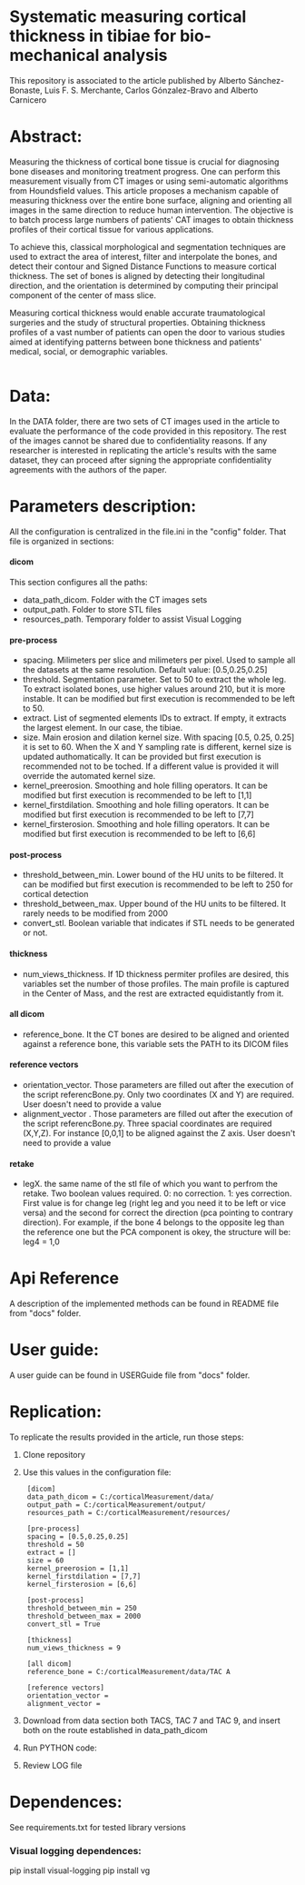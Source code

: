 # Systematic measuring cortical thickness in tibiae for bio-mechanical analysis

This repository is associated to the article published by Alberto Sánchez-Bonaste, Luis F. S. Merchante, Carlos Gónzalez-Bravo and Alberto Carnicero

# Abstract:

Measuring the thickness of cortical bone tissue is crucial for diagnosing bone diseases and monitoring treatment progress. One can perform this measurement visually from CT images or using semi-automatic algorithms from Houndsfield values. This article proposes a mechanism capable of measuring thickness over the entire bone surface, aligning and orienting all images in the same direction to reduce human intervention. The objective is to batch process large numbers of patients' CAT images to obtain thickness profiles of their cortical tissue for various applications.

To achieve this, classical morphological and segmentation techniques are used to extract the area of interest, filter and interpolate the bones, and detect their contour and Signed Distance Functions to measure cortical thickness. The set of bones is aligned by detecting their longitudinal direction, and the orientation is determined by computing their principal component of the center of mass slice.

Measuring cortical thickness would enable accurate traumatological surgeries and the study of structural properties. Obtaining thickness profiles of a vast number of patients can open the door to various studies aimed at identifying patterns between bone thickness and patients' medical, social, or demographic variables.


<p align="center">
  <img src="docs/images/paper.png" alt=""/>
</p>


# Data:

In the DATA folder, there are two sets of CT images used in the article to evaluate the performance of the code provided in this repository. The rest of the images cannot be shared due to confidentiality reasons. If any researcher is interested in replicating the article's results with the same dataset, they can proceed after signing the appropriate confidentiality agreements with the authors of the paper.

# Parameters description:

All the configuration is centralized in the file.ini in the "config" folder. That file is organized in sections:

#### dicom
This section configures all the paths:

- data_path_dicom. Folder with the CT images sets
- output_path. Folder to store STL files
- resources_path. Temporary folder to assist Visual Logging

#### pre-process

- spacing. Milimeters per slice and milimeters per pixel. Used to sample all the datasets at the same resolution. Default value: [0.5,0.25,0.25]
- threshold. Segmentation parameter. Set to 50 to extract the whole leg. To extract isolated bones, use higher values around 210, but it is more instable. It can be modified but first execution is recommended to be left to 50.
- extract. List of segmented elements IDs to extract. If empty, it extracts the largest element. In our case, the tibiae. 
- size. Main erosion and dilation kernel size. With spacing [0.5, 0.25, 0.25] it is set to 60. When the X and Y sampling rate is different, kernel size is updated authomatically. It can be provided but first execution is recommended not to be toched. If a different value is provided it will override the automated kernel size.
- kernel_preerosion. Smoothing and hole filling operators. It can be modified but first execution is recommended to be left to [1,1]
- kernel_firstdilation. Smoothing and hole filling operators. It can be modified but first execution is recommended to be left to [7,7]
- kernel_firsterosion. Smoothing and hole filling operators. It can be modified but first execution is recommended to be left to [6,6]

#### post-process

- threshold_between_min. Lower bound of the HU units to be filtered. It can be modified but first execution is recommended to be left to 250 for cortical detection
- threshold_between_max. Upper bound of the HU units to be filtered. It rarely needs to be modified from 2000
- convert_stl. Boolean variable that indicates if STL needs to be generated or not.

#### thickness

- num_views_thickness. If 1D thickness permiter profiles are desired, this variables set the number of those profiles. The main profile is captured in the Center of Mass, and the rest are extracted equidistantly from it.

#### all dicom

- reference_bone. It the CT bones are desired to be aligned and oriented against a reference bone, this variable sets the PATH to its DICOM files

#### reference vectors

- orientation_vector. Those parameters are filled out after the execution of the script referencBone.py. Only two coordinates (X and Y) are required. User doesn't need to provide a value
- alignment_vector . Those parameters are filled out after the execution of the script referencBone.py. Three spacial coordinates are required (X,Y,Z). For instance [0,0,1] to be aligned against the Z axis. User doesn't need to provide a value

#### retake

- legX. the same name of the stl file of which you want to perfrom the retake. Two boolean values required. 0: no correction. 1: yes correction. First value is for change leg (right leg and you need it to be left or vice versa) and the second for correct the direction (pca pointing to contrary direction). For example, if the bone 4 belongs to the opposite leg than the reference one but the PCA component is okey, the structure will be: leg4 = 1,0


# Api Reference

A description of the implemented methods can be found in README file from "docs" folder. 

# User guide:

A user guide can be found in USERGuide file from "docs" folder. 

# Replication:

To replicate the results provided in the article, run those steps:

1. Clone repository
2. Use this values in the configuration file:

		[dicom]
		data_path_dicom = C:/corticalMeasurement/data/
		output_path = C:/corticalMeasurement/output/
		resources_path = C:/corticalMeasurement/resources/

		[pre-process]
		spacing = [0.5,0.25,0.25]
		threshold = 50
		extract = []
		size = 60
		kernel_preerosion = [1,1]
		kernel_firstdilation = [7,7]
		kernel_firsterosion = [6,6]

		[post-process]
		threshold_between_min = 250
		threshold_between_max = 2000
		convert_stl = True

		[thickness]
		num_views_thickness = 9

		[all dicom]
		reference_bone = C:/corticalMeasurement/data/TAC A

		[reference vectors]
		orientation_vector = 
		alignment_vector = 

3. Download from data section both TACS, TAC 7 and TAC 9, and insert both on the route established in data_path_dicom 
4. Run PYTHON code:
5. Review LOG file


# Dependences:
See requirements.txt for tested library versions

### Visual logging dependences:
pip install visual-logging
pip install vg

